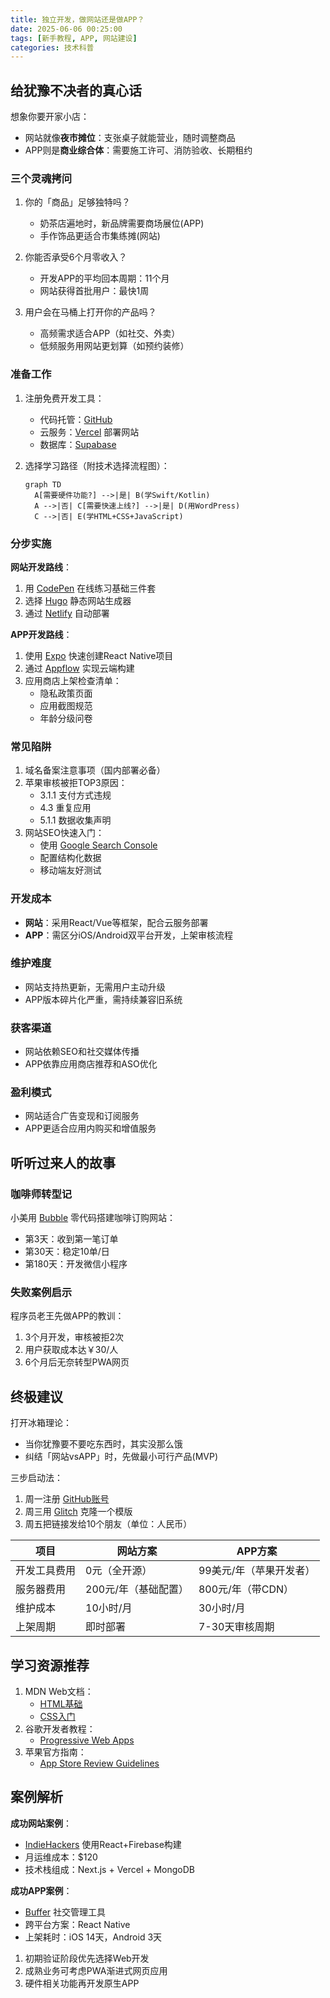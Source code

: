 ```yaml
---
title: 独立开发，做网站还是做APP？
date: 2025-06-06 00:25:00
tags: [新手教程, APP, 网站建设]
categories: 技术科普
---
```


## 给犹豫不决者的真心话

想象你要开家小店：
- 网站就像**夜市摊位**：支张桌子就能营业，随时调整商品
- APP则是**商业综合体**：需要施工许可、消防验收、长期租约

### 三个灵魂拷问
1. 你的「商品」足够独特吗？
   - 奶茶店遍地时，新品牌需要商场展位(APP)
   - 手作饰品更适合市集练摊(网站)

2. 你能否承受6个月零收入？
   - 开发APP的平均回本周期：11个月
   - 网站获得首批用户：最快1周

3. 用户会在马桶上打开你的产品吗？
   - 高频需求适合APP（如社交、外卖）
   - 低频服务用网站更划算（如预约装修）

### 准备工作
1. 注册免费开发工具：
   - 代码托管：[GitHub](https://github.com)
   - 云服务：[Vercel](https://vercel.com) 部署网站
   - 数据库：[Supabase](https://supabase.com)

2. 选择学习路径（附技术选择流程图）：
   ```mermaid
   graph TD
     A[需要硬件功能?] -->|是| B(学Swift/Kotlin)
     A -->|否| C[需要快速上线?] -->|是| D(用WordPress)
     C -->|否| E(学HTML+CSS+JavaScript)
   ```

### 分步实施
**网站开发路线**：
1. 用 [CodePen](https://codepen.io) 在线练习基础三件套
2. 选择 [Hugo](https://gohugo.io) 静态网站生成器
3. 通过 [Netlify](https://www.netlify.com) 自动部署

**APP开发路线**：
1. 使用 [Expo](https://expo.dev) 快速创建React Native项目
2. 通过 [Appflow](https://ionic.io/appflow) 实现云端构建
3. 应用商店上架检查清单：
   - 隐私政策页面
   - 应用截图规范
   - 年龄分级问卷

### 常见陷阱
1. 域名备案注意事项（国内部署必备）
2. 苹果审核被拒TOP3原因：
   - 3.1.1 支付方式违规
   - 4.3 重复应用
   - 5.1.1 数据收集声明
3. 网站SEO快速入门：
   - 使用 [Google Search Console](https://search.google.com)
   - 配置结构化数据
   - 移动端友好测试

### 开发成本
- **网站**：采用React/Vue等框架，配合云服务部署
- **APP**：需区分iOS/Android双平台开发，上架审核流程

### 维护难度
- 网站支持热更新，无需用户主动升级
- APP版本碎片化严重，需持续兼容旧系统

### 获客渠道
- 网站依赖SEO和社交媒体传播
- APP依靠应用商店推荐和ASO优化

### 盈利模式
- 网站适合广告变现和订阅服务
- APP更适合应用内购买和增值服务

## 听听过来人的故事

### 咖啡师转型记
小美用 [Bubble](https://bubble.io) 零代码搭建咖啡订购网站：
- 第3天：收到第一笔订单
- 第30天：稳定10单/日
- 第180天：开发微信小程序

### 失败案例启示
程序员老王先做APP的教训：
1. 3个月开发，审核被拒2次
2. 用户获取成本达￥30/人
3. 6个月后无奈转型PWA网页

## 终极建议
打开冰箱理论：
- 当你犹豫要不要吃东西时，其实没那么饿
- 纠结「网站vsAPP」时，先做最小可行产品(MVP)

三步启动法：
1. 周一注册 [GitHub账号](https://github.com)
2. 周三用 [Glitch](https://glitch.com) 克隆一个模版
3. 周五把链接发给10个朋友（单位：人民币）

| 项目        | 网站方案            | APP方案             |
|-----------|-------------------|-------------------|
| 开发工具费用  | 0元（全开源）         | 99美元/年（苹果开发者） |
| 服务器费用   | 200元/年（基础配置）    | 800元/年（带CDN）     |
| 维护成本     | 10小时/月           | 30小时/月           |
| 上架周期     | 即时部署             | 7-30天审核周期       |

## 学习资源推荐
1. MDN Web文档：
   - [HTML基础](https://developer.mozilla.org/zh-CN/docs/Learn/HTML)
   - [CSS入门](https://developer.mozilla.org/zh-CN/docs/Learn/CSS)
2. 谷歌开发者教程：
   - [Progressive Web Apps](https://web.dev/progressive-web-apps/)
3. 苹果官方指南：
   - [App Store Review Guidelines](https://developer.apple.com/cn/app-store/review/guidelines/)

## 案例解析
**成功网站案例**：
- [IndieHackers](https://www.indiehackers.com) 使用React+Firebase构建
- 月运维成本：$120
- 技术栈组成：Next.js + Vercel + MongoDB

**成功APP案例**：
- [Buffer](https://buffer.com) 社交管理工具
- 跨平台方案：React Native
- 上架耗时：iOS 14天，Android 3天
1. 初期验证阶段优先选择Web开发
2. 成熟业务可考虑PWA渐进式网页应用
3. 硬件相关功能再开发原生APP